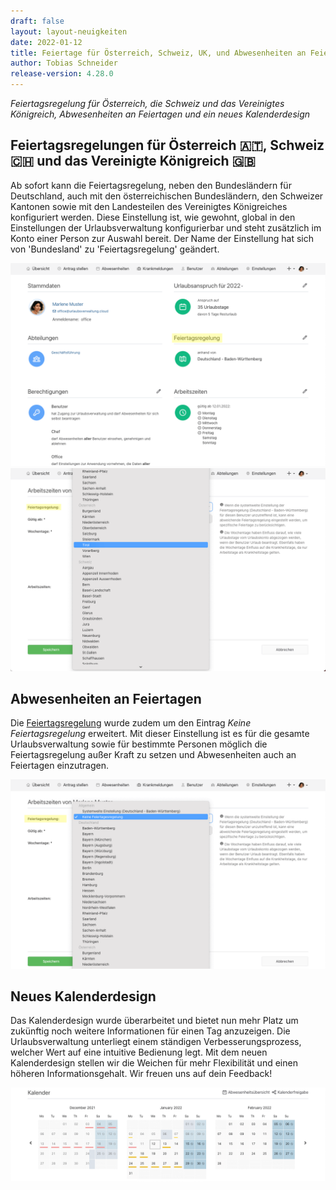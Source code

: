 ```yaml
---
draft: false
layout: layout-neuigkeiten
date: 2022-01-12
title: Feiertage für Österreich, Schweiz, UK, und Abwesenheiten an Feiertagen
author: Tobias Schneider
release-version: 4.28.0
---
```


_Feiertagsregelung für Österreich, die Schweiz und das Vereinigtes Königreich, Abwesenheiten an Feiertagen und ein neues Kalenderdesign_

<!-- more -->

## Feiertagsregelungen für Österreich 🇦🇹, Schweiz 🇨🇭 und das Vereinigte Königreich 🇬🇧

Ab sofort kann die Feiertagsregelung, neben den Bundesländern für Deutschland, auch mit den österreichischen Bundesländern,
den Schweizer Kantonen sowie mit den Landesteilen des Vereinigtes Königreiches konfiguriert werden. Diese Einstellung ist, wie gewohnt,
global in den Einstellungen der Urlaubsverwaltung konfigurierbar und steht zusätzlich im Konto einer Person zur Auswahl bereit.
Der Name der Einstellung hat sich von 'Bundesland' zu 'Feiertagsregelung' geändert.

<div class="flex gap-4 flex-col md:flex-row">
    <picture>
        <source srcset="public_holiday_person.avif" type="image/avif" />
        <source srcset="public_holiday_person.webp" type="image/webp" />
        <img
          src="public_holiday_person.png"
          alt="Personübersicht mit Feiertagregelungauswahl"
          decoding="async"
          loading="lazy"
        />
    </picture>
    <picture>
        <source srcset="public_holiday_person_change.avif" type="image/avif" />
        <source srcset="public_holiday_person_change.webp" type="image/webp" />
        <img
          src="public_holiday_person_change.png"
          alt="Feiertagregelungauswahl einer Person"
          decoding="async"
        />
    </picture>
</div>

## Abwesenheiten an Feiertagen

Die [Feiertagsregelung](#feiertagsregelung) wurde zudem um den Eintrag _Keine Feiertagsregelung_ erweitert. Mit dieser Einstellung
ist es für die gesamte Urlaubsverwaltung sowie für bestimmte Personen möglich die Feiertagsregelung außer Kraft zu setzen und
Abwesenheiten auch an Feiertagen einzutragen.

<picture>
    <source srcset="public_holiday_person_no.avif" type="image/avif" />
    <source srcset="public_holiday_person_no.webp" type="image/webp" />
    <img
      src="public_holiday_person_no.png"
      alt="Neues Kalenderdesign"
      decoding="async"
    />
</picture>

## Neues Kalenderdesign

Das Kalenderdesign wurde überarbeitet und bietet nun mehr Platz um zukünftig noch weitere Informationen für einen Tag anzuzeigen.
Die Urlaubsverwaltung unterliegt einem ständigen Verbesserungsprozess, welcher Wert auf eine intuitive Bedienung legt.
Mit dem neuen Kalenderdesign stellen wir die Weichen für mehr Flexibilität und einen höheren Informationsgehalt. Wir freuen uns auf dein Feedback!

<picture>
    <source srcset="new_calendar_design_overview.avif" type="image/avif" />
    <source srcset="new_calendar_design_overview.webp" type="image/webp" />
    <img
      src="new_calendar_design_overview.png"
      alt="Neues Kalenderdesign"
      decoding="async"
    />
</picture>
